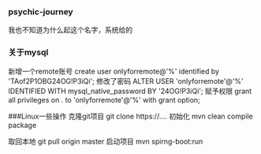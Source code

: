 ### psychic-journey
我也不知道为什么起这个名字，系统给的


### 关于mysql

新增一个remote账号
create user onlyforremote@'%' identified by 'TAof2P1OBG24OG!P3iQi';
修改了密码
ALTER USER 'onlyforremote'@'%' IDENTIFIED WITH mysql_native_password BY '24OG!P3iQi';
赋予权限
grant all privileges on *.* to 'onlyforremote'@'%'  with grant option;


###Linux一些操作
克隆git项目
git clone https://....
初始化
mvn clean compile package

取回本地
git pull origin master
启动项目
mvn spirng-boot:run